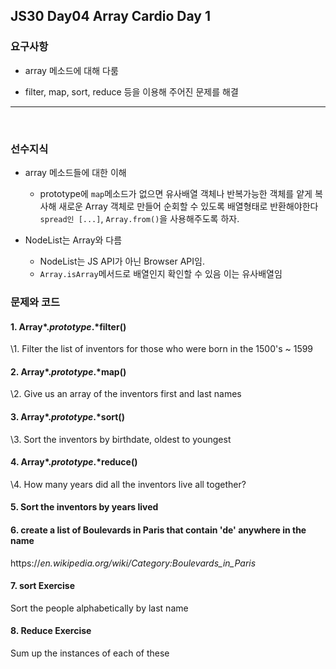 ## JS30 Day04 Array Cardio Day 1



### 요구사항

- array 메소드에 대해 다룸

- filter, map, sort, reduce 등을 이용해 주어진 문제를 해결

  

---

<br>

### 선수지식

- array 메소드들에 대한 이해

  - prototype에 `map`메소드가 없으면 유사배열 객체나 반복가능한 객체를 얕게 복사해 새로운 Array 객체로 만들어 순회할 수 있도록 배열형태로 반환해야한다 `spread인 [...]`, `Array.from()`을 사용해주도록 하자.

- NodeList는 Array와 다름

  - NodeList는 JS API가 아닌 Browser API임.
  - `Array.isArray`메서드로 배열인지 확인할 수 있음 이는 유사배열임

  

### 문제와 코드



#### 1. Array*.*prototype*.*filter()

  \1. Filter the list of inventors for those who were born in the 1500's ~ 1599



#### 2. Array*.*prototype*.*map()

  \2. Give us an array of the inventors first and last names





#### 3. Array*.*prototype*.*sort()

  \3. Sort the inventors by birthdate, oldest to youngest



#### 4. Array*.*prototype*.*reduce()

  \4. How many years did all the inventors live all together?



#### 5. Sort the inventors by years lived



#### 6. create a list of Boulevards in Paris that contain 'de' anywhere in the name

  https://*en.wikipedia.org/wiki/Category:Boulevards_in_Paris*



#### 7.  sort Exercise

  Sort the people alphabetically by last name



#### 8. Reduce Exercise

  Sum up the instances of each of these
